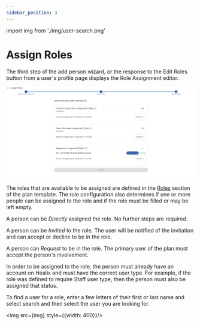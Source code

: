 ```yaml
---
sidebar_position: 3
---
```


import img from './img/user-search.png'

# Assign Roles

The third step of the add person wizard, or the response to the Edit Roles button from a user's profile page displays the Role Assignment editor.

![Assign Roles](img/assign-roles.png)

The roles that are available to be assigned are defined in the [Roles](/creating-plans/roles) section of the plan template.  The role configuration also determines if one or more people can be assigned to the role and if the role must be filled or may be left empty.

A person can be *Directly* assigned the role.  No further steps are required. 

A person can be *Invited* to the role.  The user will be notified of the invitation and can accept or decline to be in the role.

A person can *Request* to be in the role.  The primary user of the plan must accept the person's involvement.

In order to be assigned to the role, the person must already have an account on Healix and must have the correct user type.  For example, if the role was defined to require Staff user type, then the person must also be assigned that status.

To find a user for a role, enter a few letters of their first or last name and select search and then select the user you are looking for.

<img src={img} style={{width: 400}}/>
